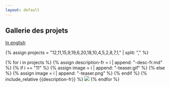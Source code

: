```yaml
---
layout: default
---
```


## Gallerie des projets

[In english](./index.html)

{% assign projects = "12,11,15,9,19,6,20,18,10,4,5,2,8,7,1," | split: "," %}

{% for i in projects %}
  {% assign description-fr = i | append: "-desc-fr.md" %}
  {% if i == "11" %}
    {% assign image = i | append: "-teaser.gif" %}
  {% else %}
    {% assign image = i | append: "-teaser.png" %}
  {% endif %}
  {% include_relative {{description-fr}} %}
  ![]({{image}})
{% endfor %}
